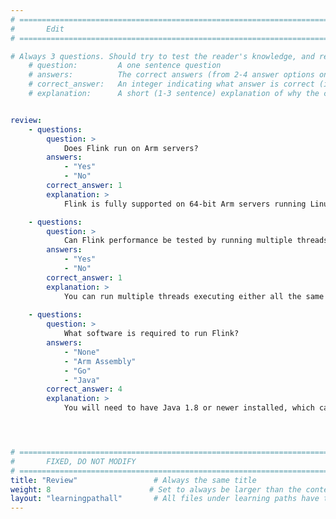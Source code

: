 ```yaml
---
# ================================================================================
#       Edit
# ================================================================================

# Always 3 questions. Should try to test the reader's knowledge, and reinforce the key points you want them to remember.
    # question:         A one sentence question
    # answers:          The correct answers (from 2-4 answer options only). Should be surrounded by quotes.
    # correct_answer:   An integer indicating what answer is correct (index starts from 1)
    # explanation:      A short (1-3 sentence) explanation of why the correct answer is correct. Can add additional context if desired


review:
    - questions:
        question: >
            Does Flink run on Arm servers?
        answers:
            - "Yes"
            - "No"
        correct_answer: 1                    
        explanation: >
            Flink is fully supported on 64-bit Arm servers running Linux.

    - questions:
        question: >
            Can Flink performance be tested by running multiple threads executing different operation types?
        answers:
            - "Yes"
            - "No"
        correct_answer: 1                  
        explanation: >
            You can run multiple threads executing either all the same or different database operations.
               
    - questions:
        question: >
            What software is required to run Flink?
        answers:
            - "None"
            - "Arm Assembly"
            - "Go"
            - "Java"
        correct_answer: 4                    
        explanation: >
            You will need to have Java 1.8 or newer installed, which can be done with a single bash command.




# ================================================================================
#       FIXED, DO NOT MODIFY
# ================================================================================
title: "Review"                 # Always the same title
weight: 8                      # Set to always be larger than the content in this path
layout: "learningpathall"       # All files under learning paths have this same wrapper
---
```

